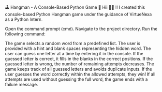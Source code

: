 🕹️ Hangman - A Console-Based Python Game 🎯
Hii 👋👋 !! I created this console-based Python Hangman game
under the guidance of VirtueNexa as a Python Intern.

<!--🏁 How to Run the Game-->
Open the command prompt (cmd).
Navigate to the project directory.
Run the following command: <!--"python main.py" -->

<!-- 📝 How to Play -->
The game selects a random word from a predefined list.
The user is provided with a hint and blank spaces representing the hidden word.
The user can guess one letter at a time by entering it in the console.
If the guessed letter is correct, it fills in the blanks in the correct positions.
If the guessed letter is wrong, the number of remaining attempts decreases.
The game keeps track of all guessed letters and avoids duplicate inputs.
If the user guesses the word correctly within the allowed attempts, they win!
If all attempts are used without guessing the full word, the game ends with a failure message.